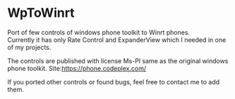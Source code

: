 # WpToWinrt
Port of few controls of windows phone toolkit to Winrt phones.  
Currently it has only Rate Control and ExpanderView which I needed in one of my projects.

The controls are published with license Ms-Pl same as the original windows phone toolkit.
Site:https://phone.codeplex.com/

If you ported other controls or found bugs, feel free to contact me to add them.
